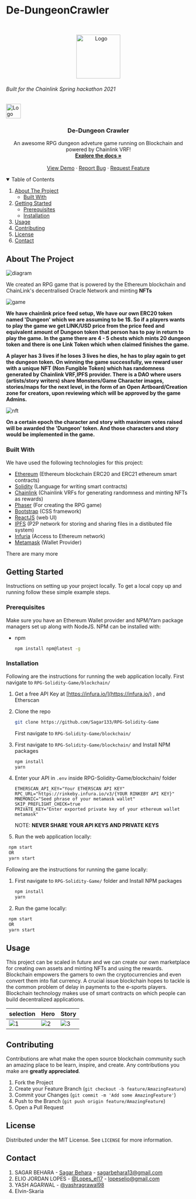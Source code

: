 # De-DungeonCrawler

<!-- PROJECT LOGO -->
<br />
<p align="center">
  <a href="https://github.com/Sagar133/RPG-Solidity-Game">
    <img src="https://github.com/Sagar133/RPG-Solidity-Game/blob/master/blockchain/src/assets/Castle.png" alt="Logo" width="120" height="120">
  </a>
  <h6>Built for the Chainlink Spring hackathon 2021</h6>
  <img src="https://github.com/Sagar133/RPG-Solidity-Game/blob/elio-blockchain/blockchain/src/assets/chainlink.png" alt="Logo" width="40" height="40">



  <h3 align="center">De-Dungeon Crawler</h3>

  <p align="center">
    An awesome RPG dungeon adveture game running on Blockchain and powered by Chainlink VRF!
    <br />
    <a href="https://github.com/Sagar133/RPG-Solidity-Game"><strong>Explore the docs »</strong></a>
    <br />
    <br />
    <a href="https://github.com/Sagar133/RPG-Solidity-Game">View Demo</a>
    ·
    <a href="https://github.com/Sagar133/RPG-Solidity-Game/issues">Report Bug</a>
    ·
    <a href="https://github.com/Sagar133/RPG-Solidity-Game/issues">Request Feature</a>
  </p>
</p>



<!-- TABLE OF CONTENTS -->
<details open="open">
  <summary>Table of Contents</summary>
  <ol>
    <li>
      <a href="#about-the-project">About The Project</a>
      <ul>
        <li><a href="#built-with">Built With</a></li>
      </ul>
    </li>
    <li>
      <a href="#getting-started">Getting Started</a>
      <ul>
        <li><a href="#prerequisites">Prerequisites</a></li>
        <li><a href="#installation">Installation</a></li>
      </ul>
    </li>
    <li><a href="#usage">Usage</a></li>
    <li><a href="#contributing">Contributing</a></li>
    <li><a href="#license">License</a></li>
    <li><a href="#contact">Contact</a></li>
  </ol>
</details>



<!-- ABOUT THE PROJECT -->
## About The Project

![diagram](https://github.com/Sagar133/RPG-Solidity-Game/blob/elio-blockchain/blockchain/src/assets/diagram.jpg)

We created an RPG game that is powered by the Ethereum blockchain and ChainLink's decentralised Oracle Network and minting **NFTs** 

![game](https://github.com/Sagar133/RPG-Solidity-Game/blob/elio-blockchain/blockchain/src/assets/gamescreen.png)


**We have chainlink price feed setup, We have our own ERC20 token named 'Dungeon' which we are assuming to be 1$. So if a players wants to play the game we get LINK/USD price from the price feed and equivalent amount of Dungeon token that person has to pay in return to play the game. In the game there are 4 - 5 chests which mints 20 dungeon token and there is one Link Token which when claimed finishes the game.**

**A player has 3 lives if he loses 3 lives he dies, he has to play again to get the dungeon token. On winning the game successfully, we reward user with a unique NFT (Non Fungible Token) which has randomness generated by Chainlink VRF,IPFS provider. There is a DAO where users (artists/story writers) share Monsters/Game Character images, stories/maps for the next level, in the form of an Open Artboard/Creation zone for creators, upon reviewing which will be approved by the game Admins.**


![nft](https://github.com/Sagar133/RPG-Solidity-Game/blob/elio-blockchain/blockchain/src/assets/nft.png)

**On a certain epoch the character and story with maximum votes raised will be awarded the 'Dungeon' token. And those characters and story would be implemented in the game.**


### Built With
We have used the following technologies for this project:
* [Ethereum](https://ethereum.org/en/) (Ethereum blockchain ERC20 and ERC21 ethereum smart contracts)
* [Solidity](https://docs.soliditylang.org/en/v0.8.3/) (Language for writing smart contracts)
* [Chainlink](https://chain.link/) (Chainlink VRFs for generating randomness and minting NFTs as rewards)
* [Phaser](https://phaser.io/) (For creating the RPG game)
* [Bootstrap](https://getbootstrap.com) (CSS framework)
* [ReactJS](https://reactjs.org/) (web UI)
* [IPFS](https://ipfs.io/) (P2P network for storing and sharing files in a distibuted file system)
* [Infuria](https://infura.io/)  (Access to Ethereum network)
* [Metamask](https://metamask.io) (Wallet Provider)

There are many more


<!-- GETTING STARTED -->
## Getting Started

Instructions on setting up your project locally.
To get a local copy up and running follow these simple example steps.

### Prerequisites

Make sure you have an Ethereum Wallet provider and NPM/Yarn package managers set up along with NodeJS. NPM can be installed with:
* npm
  ```sh
  npm install npm@latest -g
  ```

### Installation

Following are the instructions for running the web application locally. First navigate to `RPG-Solidity-Game/blockchain/`

1. Get a free API Key at [https://infura.io/](https://infura.io/) , and Etherscan
2. Clone the repo
   ```sh
   git clone https://github.com/Sagar133/RPG-Solidity-Game
   ```
   First navigate to `RPG-Solidity-Game/blockchain/`
3. First navigate to `RPG-Solidity-Game/blockchain/` and Install NPM packages
   ```sh
   npm install
   yarn
   ```
4. Enter your API in `.env` inside 
RPG-Solidity-Game/blockchain/ folder

   ```JS
   ETHERSCAN_API_KEY="Your ETHERSCAN API KEY"
   RPC_URL="https://rinkeby.infura.io/v3/{YOUR RINKEBY API KEY}"
   MNEMONIC="Seed phrase of your metamask wallet"
   SKIP_PREFLIGHT_CHECK=true
   PRIVATE_KEY="Enter exported private key of your ethereum wallet metamask"
   ```
   
   NOTE: **NEVER SHARE YOUR API KEYS AND PRIVATE KEYS**
   
 5. Run the web application locally:
  ```sh
   npm start
   OR
   yarn start
   ```  

Following are the instructions for running the game locally:
1. First navigate to `RPG-Solidity-Game/` folder and Install NPM packages
   ```sh
   npm install
   yarn
   ```
   
 2. Run the game locally:
  ```sh
   npm start
   OR
   yarn start
   ```  


<!-- USAGE EXAMPLES -->
## Usage

This project can be scaled in future and we can create our own marketplace for creating own assets and minting NFTs and using the rewards. Blockchain empowers the gamers to own the cryptocurrencies and even convert them into fiat currency. A crucial issue blockchain hopes to tackle is the common problem of delay in payments to the e-sports players. Blockchain technology makes use of smart contracts on which people can build decentralized applications.

| selection | Hero | Story | 
| --- | --- | --- | 
| ![1](https://github.com/Sagar133/RPG-Solidity-Game/blob/elio-blockchain/blockchain/src/assets/selection.png) | ![2](https://github.com/Sagar133/RPG-Solidity-Game/blob/elio-blockchain/blockchain/src/assets/heroes.png) | ![3](https://github.com/Sagar133/RPG-Solidity-Game/blob/elio-blockchain/blockchain/src/assets/story.png)|  |



<!-- CONTRIBUTING -->
## Contributing

Contributions are what make the open source blockchain community such an amazing place to be learn, inspire, and create. Any contributions you make are **greatly appreciated**.

1. Fork the Project
2. Create your Feature Branch (`git checkout -b feature/AmazingFeature`)
3. Commit your Changes (`git commit -m 'Add some AmazingFeature'`)
4. Push to the Branch (`git push origin feature/AmazingFeature`)
5. Open a Pull Request



<!-- LICENSE -->
## License

Distributed under the MIT License. See `LICENSE` for more information.



<!-- CONTACT -->
## Contact

1. SAGAR BEHARA - [Sagar Behara](https://www.linkedin.com/in/sagarbehara/) - sagarbehara13@gmail.com
2. ELIO JORDAN LOPES - [@Lopes_el17](https://twitter.com/Lopes_el17) - lopeselio@gmail.com
3. YASH AGARWAL - [@yashragrawal98](https://twitter.com/yashragrawal98)
4. Elvin-Skaria












